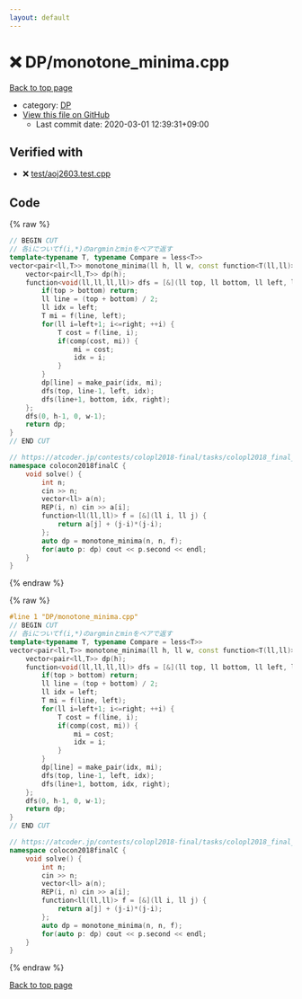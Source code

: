 ```yaml
---
layout: default
---
```


<!-- mathjax config similar to math.stackexchange -->
<script type="text/javascript" async
  src="https://cdnjs.cloudflare.com/ajax/libs/mathjax/2.7.5/MathJax.js?config=TeX-MML-AM_CHTML">
</script>
<script type="text/x-mathjax-config">
  MathJax.Hub.Config({
    TeX: { equationNumbers: { autoNumber: "AMS" }},
    tex2jax: {
      inlineMath: [ ['$','$'] ],
      processEscapes: true
    },
    "HTML-CSS": { matchFontHeight: false },
    displayAlign: "left",
    displayIndent: "2em"
  });
</script>

<script type="text/javascript" src="https://cdnjs.cloudflare.com/ajax/libs/jquery/3.4.1/jquery.min.js"></script>
<script src="https://cdn.jsdelivr.net/npm/jquery-balloon-js@1.1.2/jquery.balloon.min.js" integrity="sha256-ZEYs9VrgAeNuPvs15E39OsyOJaIkXEEt10fzxJ20+2I=" crossorigin="anonymous"></script>
<script type="text/javascript" src="../../assets/js/copy-button.js"></script>
<link rel="stylesheet" href="../../assets/css/copy-button.css" />


# :x: DP/monotone_minima.cpp

<a href="../../index.html">Back to top page</a>

* category: <a href="../../index.html#e2fca8135c2fadca093abd79a6b1c0d2">DP</a>
* <a href="{{ site.github.repository_url }}/blob/master/DP/monotone_minima.cpp">View this file on GitHub</a>
    - Last commit date: 2020-03-01 12:39:31+09:00




## Verified with

* :x: <a href="../../verify/test/aoj2603.test.cpp.html">test/aoj2603.test.cpp</a>


## Code

<a id="unbundled"></a>
{% raw %}
```cpp
// BEGIN CUT
// 各iについてf(i,*)のargminとminをペアで返す
template<typename T, typename Compare = less<T>>
vector<pair<ll,T>> monotone_minima(ll h, ll w, const function<T(ll,ll)> &f, const Compare &comp = Compare()) {
    vector<pair<ll,T>> dp(h);
    function<void(ll,ll,ll,ll)> dfs = [&](ll top, ll bottom, ll left, ll right) {
        if(top > bottom) return;
        ll line = (top + bottom) / 2;
        ll idx = left;
        T mi = f(line, left);
        for(ll i=left+1; i<=right; ++i) {
            T cost = f(line, i);
            if(comp(cost, mi)) {
                mi = cost;
                idx = i;
            }
        }
        dp[line] = make_pair(idx, mi);
        dfs(top, line-1, left, idx);
        dfs(line+1, bottom, idx, right);
    };
    dfs(0, h-1, 0, w-1);
    return dp;
}
// END CUT

// https://atcoder.jp/contests/colopl2018-final/tasks/colopl2018_final_c
namespace colocon2018finalC {
    void solve() {
        int n;
        cin >> n;
        vector<ll> a(n);
        REP(i, n) cin >> a[i];
        function<ll(ll,ll)> f = [&](ll i, ll j) {
            return a[j] + (j-i)*(j-i);
        };
        auto dp = monotone_minima(n, n, f);
        for(auto p: dp) cout << p.second << endl;
    }
}

```
{% endraw %}

<a id="bundled"></a>
{% raw %}
```cpp
#line 1 "DP/monotone_minima.cpp"
// BEGIN CUT
// 各iについてf(i,*)のargminとminをペアで返す
template<typename T, typename Compare = less<T>>
vector<pair<ll,T>> monotone_minima(ll h, ll w, const function<T(ll,ll)> &f, const Compare &comp = Compare()) {
    vector<pair<ll,T>> dp(h);
    function<void(ll,ll,ll,ll)> dfs = [&](ll top, ll bottom, ll left, ll right) {
        if(top > bottom) return;
        ll line = (top + bottom) / 2;
        ll idx = left;
        T mi = f(line, left);
        for(ll i=left+1; i<=right; ++i) {
            T cost = f(line, i);
            if(comp(cost, mi)) {
                mi = cost;
                idx = i;
            }
        }
        dp[line] = make_pair(idx, mi);
        dfs(top, line-1, left, idx);
        dfs(line+1, bottom, idx, right);
    };
    dfs(0, h-1, 0, w-1);
    return dp;
}
// END CUT

// https://atcoder.jp/contests/colopl2018-final/tasks/colopl2018_final_c
namespace colocon2018finalC {
    void solve() {
        int n;
        cin >> n;
        vector<ll> a(n);
        REP(i, n) cin >> a[i];
        function<ll(ll,ll)> f = [&](ll i, ll j) {
            return a[j] + (j-i)*(j-i);
        };
        auto dp = monotone_minima(n, n, f);
        for(auto p: dp) cout << p.second << endl;
    }
}

```
{% endraw %}

<a href="../../index.html">Back to top page</a>

